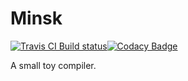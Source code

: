 # Minsk  

<a href="https://travis-ci.org/JYInMyHeart/Minsk"><img src="https://travis-ci.org/JYInMyHeart/Minsk.svg?branch=master" alt="Travis CI Build status"></a>[![Codacy Badge](https://api.codacy.com/project/badge/Grade/fe08645b04454fbd9e401e06fe0e9a32)](https://app.codacy.com/app/JYInMyHeart/Minsk?utm_source=github.com&utm_medium=referral&utm_content=JYInMyHeart/Minsk&utm_campaign=Badge_Grade_Dashboard)

A small toy compiler.
